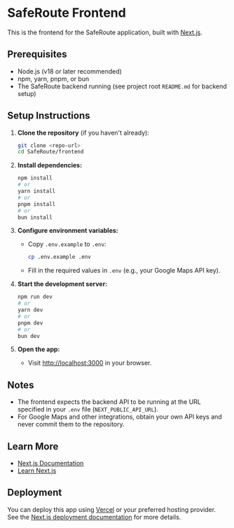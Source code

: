 
# SafeRoute Frontend

This is the frontend for the SafeRoute application, built with [Next.js](https://nextjs.org).

## Prerequisites

- Node.js (v18 or later recommended)
- npm, yarn, pnpm, or bun
- The SafeRoute backend running (see project root `README.md` for backend setup)

## Setup Instructions

1. **Clone the repository** (if you haven't already):
	```bash
	git clone <repo-url>
	cd SafeRoute/frontend
	```

2. **Install dependencies:**
	```bash
	npm install
	# or
	yarn install
	# or
	pnpm install
	# or
	bun install
	```

3. **Configure environment variables:**
	- Copy `.env.example` to `.env`:
	  ```bash
	  cp .env.example .env
	  ```
	- Fill in the required values in `.env` (e.g., your Google Maps API key).

4. **Start the development server:**
	```bash
	npm run dev
	# or
	yarn dev
	# or
	pnpm dev
	# or
	bun dev
	```

5. **Open the app:**
	- Visit [http://localhost:3000](http://localhost:3000) in your browser.

## Notes

- The frontend expects the backend API to be running at the URL specified in your `.env` file (`NEXT_PUBLIC_API_URL`).
- For Google Maps and other integrations, obtain your own API keys and never commit them to the repository.

## Learn More

- [Next.js Documentation](https://nextjs.org/docs)
- [Learn Next.js](https://nextjs.org/learn)

## Deployment

You can deploy this app using [Vercel](https://vercel.com/) or your preferred hosting provider. See the [Next.js deployment documentation](https://nextjs.org/docs/app/building-your-application/deploying) for more details.

